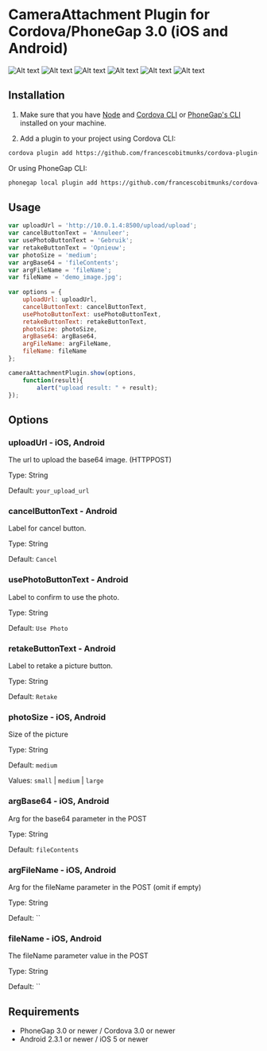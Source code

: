 # CameraAttachment Plugin for Cordova/PhoneGap 3.0 (iOS and Android)

![Alt text](/screenshots/iOS/takepicture.PNG?raw=true "iOS - take picture")
![Alt text](/screenshots/Android/takepicture.png?raw=true "Android - take picture")
![Alt text](/screenshots/iOS/confirm.PNG?raw=true "iOS - confirm picture")
![Alt text](/screenshots/Android/confirm.png?raw=true "Android - confirm picture")
![Alt text](/screenshots/iOS/upload.PNG?raw=true "iOS - upload picture")
![Alt text](/screenshots/Android/upload.png?raw=true "Android - upload picture")


## Installation

1) Make sure that you have [Node](http://nodejs.org/) and [Cordova CLI](https://github.com/apache/cordova-cli) or [PhoneGap's CLI](https://github.com/mwbrooks/phonegap-cli) installed on your machine.

2) Add a plugin to your project using Cordova CLI:

```bash
cordova plugin add https://github.com/francescobitmunks/cordova-plugin-cameraattachment
```
Or using PhoneGap CLI:

```bash
phonegap local plugin add https://github.com/francescobitmunks/cordova-plugin-cameraattachment
```

## Usage

```js
var uploadUrl = 'http://10.0.1.4:8500/upload/upload';
var cancelButtonText = 'Annuleer';
var usePhotoButtonText = 'Gebruik';
var retakeButtonText = 'Opnieuw';
var photoSize = 'medium';
var argBase64 = 'fileContents';
var argFileName = 'fileName';
var fileName = 'demo_image.jpg';
            
var options = {
    uploadUrl: uploadUrl,
    cancelButtonText: cancelButtonText,
    usePhotoButtonText: usePhotoButtonText,
    retakeButtonText: retakeButtonText,
    photoSize: photoSize,
    argBase64: argBase64,
    argFileName: argFileName,
    fileName: fileName
};

cameraAttachmentPlugin.show(options, 
    function(result){
        alert("upload result: " + result);  
});
```

## Options

### uploadUrl - iOS, Android
The url to upload the base64 image. (HTTPPOST)

Type: String

Default: `your_upload_url`

### cancelButtonText - Android
Label for cancel button.

Type: String

Default: `Cancel`

### usePhotoButtonText - Android
Label to confirm to use the photo.

Type: String

Default: `Use Photo`

### retakeButtonText - Android
Label to retake a picture button.

Type: String

Default: `Retake`

### photoSize - iOS, Android
Size of the picture

Type: String

Default: `medium`

Values: `small` | `medium` | `large`

### argBase64 - iOS, Android
Arg for the base64 parameter in the POST

Type: String

Default: `fileContents`

### argFileName - iOS, Android
Arg for the fileName parameter in the POST (omit if empty)

Type: String

Default: ``

### fileName - iOS, Android
The fileName parameter value in the POST

Type: String

Default: ``

## Requirements
- PhoneGap 3.0 or newer / Cordova 3.0 or newer
- Android 2.3.1 or newer / iOS 5 or newer
